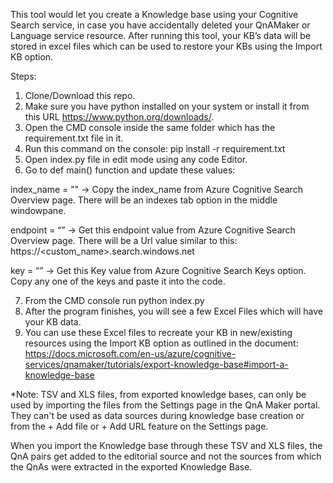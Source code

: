 This tool would let you create a Knowledge base using your Cognitive Search service, in case you have accidentally deleted your QnAMaker or Language service resource.
After running this tool, your KB’s data will be stored in excel files which can be used to restore your KBs using the Import KB option.

Steps:
1.	Clone/Download this repo. 
2.	Make sure you have python installed on your system or install it from this URL https://www.python.org/downloads/.
3.	Open the CMD console inside the same folder which has the requirement.txt file in it.
4.	Run this command on the console:
pip install -r requirement.txt
5.	Open index.py file in edit mode using any code Editor.
6.	Go to def main() function and update these values:
	
index_name = "" -> Copy the index_name from Azure Cognitive Search Overview page. There will be an indexes tab option in the middle windowpane.

endpoint = “” -> Get this endpoint value from Azure Cognitive Search Overview page. There will be a Url value similar to this: https://<custom_name>.search.windows.net

key = “” -> Get this Key value from Azure Cognitive Search Keys option. Copy any one of the keys and paste it into the code.

7.	From the CMD console run python index.py
8.	After the program finishes, you will see a few Excel Files which will have your KB data.
9.	You can use these Excel files to recreate your KB in new/existing resources using the Import KB option as outlined in the document: 
https://docs.microsoft.com/en-us/azure/cognitive-services/qnamaker/tutorials/export-knowledge-base#import-a-knowledge-base


*Note: TSV and XLS files, from exported knowledge bases, can only be used by importing the files from the Settings page in the QnA Maker portal. They can't be used as data sources during knowledge base creation or from the + Add file or + Add URL feature on the Settings page.

When you import the Knowledge base through these TSV and XLS files, the QnA pairs get added to the editorial source and not the sources from which the QnAs were extracted in the exported Knowledge Base.
